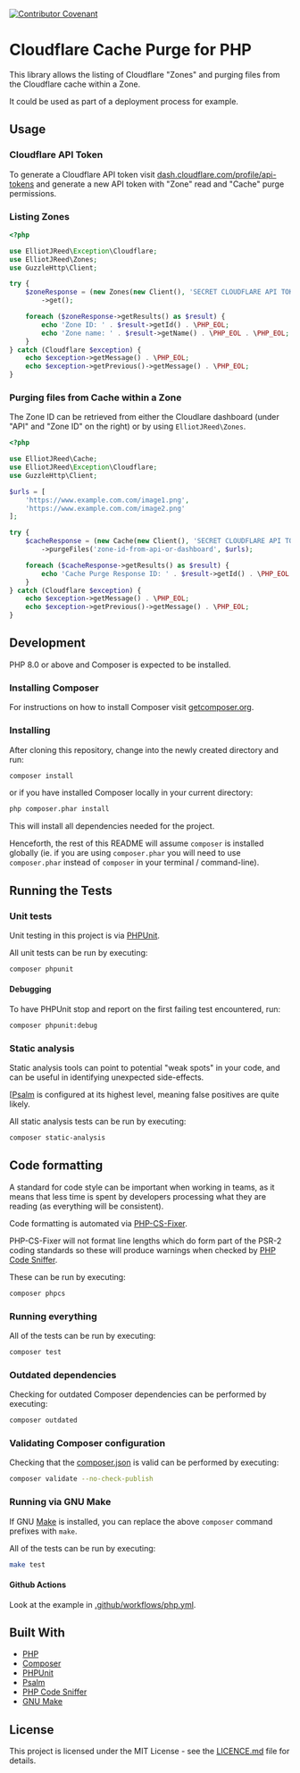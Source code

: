 [![Contributor Covenant](https://img.shields.io/badge/Contributor%20Covenant-v2.0%20adopted-ff69b4.svg)](code-of-conduct.md)

# Cloudflare Cache Purge for PHP

This library allows the listing of Cloudflare "Zones" and purging files from the Cloudflare cache within a Zone.

It could be used as part of a deployment process for example.

## Usage

### Cloudflare API Token

To generate a Cloudflare API token visit [dash.cloudflare.com/profile/api-tokens](https://dash.cloudflare.com/profile/api-tokens) and
generate a new API token with "Zone" read and "Cache" purge permissions.

### Listing Zones

```php
<?php

use ElliotJReed\Exception\Cloudflare;
use ElliotJReed\Zones;
use GuzzleHttp\Client;

try {
    $zoneResponse = (new Zones(new Client(), 'SECRET CLOUDFLARE API TOKEN'))
        ->get();

    foreach ($zoneResponse->getResults() as $result) {
        echo 'Zone ID: ' . $result->getId() . \PHP_EOL;
        echo 'Zone name: ' . $result->getName() . \PHP_EOL . \PHP_EOL;
    }
} catch (Cloudflare $exception) {
    echo $exception->getMessage() . \PHP_EOL;
    echo $exception->getPrevious()->getMessage() . \PHP_EOL;
}

```

### Purging files from Cache within a Zone

The Zone ID can be retrieved from either the Cloudlare dashboard (under "API" and "Zone ID" on the right) or by using `ElliotJReed\Zones`.

```php
<?php

use ElliotJReed\Cache;
use ElliotJReed\Exception\Cloudflare;
use GuzzleHttp\Client;

$urls = [
    'https://www.example.com.com/image1.png',
    'https://www.example.com.com/image2.png'
];

try {
    $cacheResponse = (new Cache(new Client(), 'SECRET CLOUDFLARE API TOKEN'))
        ->purgeFiles('zone-id-from-api-or-dashboard', $urls);

    foreach ($cacheResponse->getResults() as $result) {
        echo 'Cache Purge Response ID: ' . $result->getId() . \PHP_EOL . \PHP_EOL;
    }
} catch (Cloudflare $exception) {
    echo $exception->getMessage() . \PHP_EOL;
    echo $exception->getPrevious()->getMessage() . \PHP_EOL;
}

```

## Development

PHP 8.0 or above and Composer is expected to be installed.

### Installing Composer

For instructions on how to install Composer visit [getcomposer.org](https://getcomposer.org/download/).

### Installing

After cloning this repository, change into the newly created directory and run:

```bash
composer install
```

or if you have installed Composer locally in your current directory:

```bash
php composer.phar install
```

This will install all dependencies needed for the project.

Henceforth, the rest of this README will assume `composer` is installed globally (ie. if you are using `composer.phar` you will need to use `composer.phar` instead of `composer` in your terminal / command-line).

## Running the Tests

### Unit tests

Unit testing in this project is via [PHPUnit](https://phpunit.de/).

All unit tests can be run by executing:

```bash
composer phpunit
```

#### Debugging

To have PHPUnit stop and report on the first failing test encountered, run:

```bash
composer phpunit:debug
```

### Static analysis

Static analysis tools can point to potential "weak spots" in your code, and can be useful in identifying unexpected side-effects.

[[Psalm](https://psalm.dev/) is configured at its highest level, meaning false positives are quite likely.

All static analysis tests can be run by executing:

```bash
composer static-analysis
```

## Code formatting

A standard for code style can be important when working in teams, as it means that less time is spent by developers processing what they are reading (as everything will be consistent).

Code formatting is automated via [PHP-CS-Fixer](https://github.com/FriendsOfPHP/PHP-CS-Fixer).

PHP-CS-Fixer will not format line lengths which do form part of the PSR-2 coding standards so these will produce
warnings when checked by [PHP Code Sniffer](https://github.com/squizlabs/PHP_CodeSniffer).

These can be run by executing:

```bash
composer phpcs
```

### Running everything

All of the tests can be run by executing:

```bash
composer test
```

### Outdated dependencies

Checking for outdated Composer dependencies can be performed by executing:

```bash
composer outdated
```

### Validating Composer configuration

Checking that the [composer.json](composer.json) is valid can be performed by executing:

```bash
composer validate --no-check-publish
```

### Running via GNU Make

If GNU [Make](https://www.gnu.org/software/make/) is installed, you can replace the above `composer` command prefixes with `make`.

All of the tests can be run by executing:

```bash
make test
```

#### Github Actions

Look at the example in [.github/workflows/php.yml](.github/workflows/php.yml).

## Built With

  - [PHP](https://secure.php.net/)
  - [Composer](https://getcomposer.org/)
  - [PHPUnit](https://phpunit.de/)
  - [Psalm](https://psalm.dev/)
  - [PHP Code Sniffer](https://github.com/squizlabs/PHP_CodeSniffer)
  - [GNU Make](https://www.gnu.org/software/make/)

## License

This project is licensed under the MIT License - see the [LICENCE.md](LICENCE.md) file for details.
